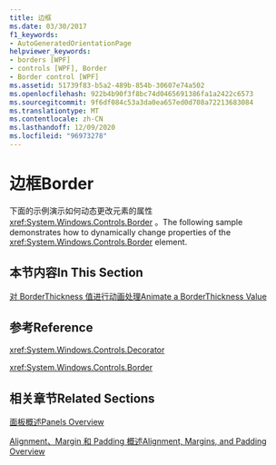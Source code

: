 ```yaml
---
title: 边框
ms.date: 03/30/2017
f1_keywords:
- AutoGeneratedOrientationPage
helpviewer_keywords:
- borders [WPF]
- controls [WPF], Border
- Border control [WPF]
ms.assetid: 51739f83-b5a2-489b-854b-30607e74a502
ms.openlocfilehash: 922b4b90f3f8bc74d0465691386fa1a2422c6573
ms.sourcegitcommit: 9f6df084c53a3da0ea657ed0d708a72213683084
ms.translationtype: MT
ms.contentlocale: zh-CN
ms.lasthandoff: 12/09/2020
ms.locfileid: "96973278"
---
```

# <a name="border"></a><span data-ttu-id="264cc-102">边框</span><span class="sxs-lookup"><span data-stu-id="264cc-102">Border</span></span>
<span data-ttu-id="264cc-103">下面的示例演示如何动态更改元素的属性 <xref:System.Windows.Controls.Border> 。</span><span class="sxs-lookup"><span data-stu-id="264cc-103">The following sample demonstrates how to dynamically change properties of the <xref:System.Windows.Controls.Border> element.</span></span>  
  
## <a name="in-this-section"></a><span data-ttu-id="264cc-104">本节内容</span><span class="sxs-lookup"><span data-stu-id="264cc-104">In This Section</span></span>  
 [<span data-ttu-id="264cc-105">对 BorderThickness 值进行动画处理</span><span class="sxs-lookup"><span data-stu-id="264cc-105">Animate a BorderThickness Value</span></span>](how-to-animate-a-borderthickness-value.md)  
  
## <a name="reference"></a><span data-ttu-id="264cc-106">参考</span><span class="sxs-lookup"><span data-stu-id="264cc-106">Reference</span></span>  
 <xref:System.Windows.Controls.Decorator>  
  
 <xref:System.Windows.Controls.Border>  
  
## <a name="related-sections"></a><span data-ttu-id="264cc-107">相关章节</span><span class="sxs-lookup"><span data-stu-id="264cc-107">Related Sections</span></span>  
 [<span data-ttu-id="264cc-108">面板概述</span><span class="sxs-lookup"><span data-stu-id="264cc-108">Panels Overview</span></span>](panels-overview.md)  
  
 [<span data-ttu-id="264cc-109">Alignment、Margin 和 Padding 概述</span><span class="sxs-lookup"><span data-stu-id="264cc-109">Alignment, Margins, and Padding Overview</span></span>](../advanced/alignment-margins-and-padding-overview.md)
